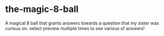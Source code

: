 # the-magic-8-ball
A magical 8 ball that grants answers towards a question that my sister was curious on.
select preview multiple times to see various of answers!
